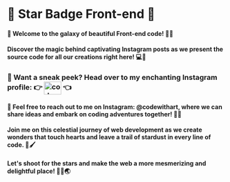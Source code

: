 # 🌟 Star Badge Front-end 🌟

<h4> 🚀 Welcome to the galaxy of beautiful Front-end code! 🌌✨ </h4>

<h4> Discover the magic behind captivating Instagram posts as we present the source code for all our creations right here! 💻🎨</h4>

<h3> 📸 Want a sneak peek? Head over to my enchanting Instagram profile: 👉 <a href="https://instagram.com/codewithart" target="blank"><img align="center" src="https://raw.githubusercontent.com/rahuldkjain/github-profile-readme-generator/master/src/images/icons/Social/instagram.svg" alt="codewithart" height="30" width="40" /></a>
 👈</h3>

<h4> 💌 Feel free to reach out to me on Instagram: @codewithart, where we can share ideas and embark on coding adventures together! 📲💬 </h4>

<h4> Join me on this celestial journey of web development as we create wonders that touch hearts and leave a trail of stardust in every line of code. 🌠🖌️ </h4>

<h4> Let's shoot for the stars and make the web a more mesmerizing and delightful place! 🌟🌈🌏 </h4>
